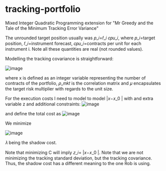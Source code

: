 # tracking-portfolio
Mixed Integer Quadratic Programming extension for "Mr Greedy and the Tale of the Minimum Tracking Error Variance"

The unrounded target position usually was 𝑝_𝑖=𝑓_𝑖 𝑐𝑝𝑢_𝑖, where 𝑝_𝑖=target position, 𝑓_𝑖=instrument forecast, 𝑐𝑝𝑢_𝑖=contracts per unit for each instrument i. Note all these quantities are real (not rounded values).


Modelling the tracking covariance is straightforward:

![image](https://user-images.githubusercontent.com/5354945/136517788-be2ea4d3-f2ff-4f96-af65-a482eed69f92.png)


where x is defined as an integer variable representing the number of contracts of the portfolio, 𝜌_𝑚𝑘𝑡  is the correlation matrix and 𝜇 encapsulates the target risk multiplier with regards to the unit size.


For the execution costs I need to model to model |𝑥−𝑥_0 | with and extra variable z and additional constraints:
![image](https://user-images.githubusercontent.com/5354945/136517917-e558f395-6695-4e83-b113-07105c400cc3.png)

and define the total cost as
![image](https://user-images.githubusercontent.com/5354945/136518170-c2b1a669-83ac-44cb-bb57-63627245f66e.png)

We minimize 

![image](https://user-images.githubusercontent.com/5354945/136518288-d7b07fc7-0df2-4345-a4ab-26bccf87db5a.png)

𝜆 being the shadow cost.

Note that minimizing C will imply 𝑧_𝑖= |𝑥−𝑥_0 |.
Note that we are not minimizing the tracking standard deviation, but the tracking covariance. Thus, the shadow cost has a different meaning to the one Rob is using.
